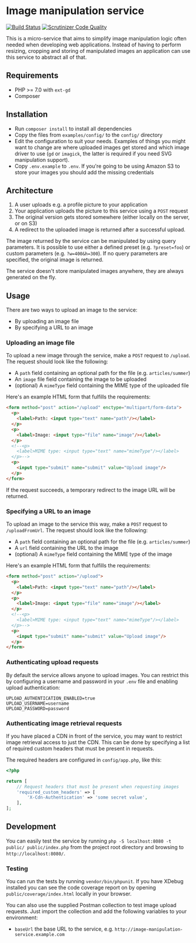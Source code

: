 # Image manipulation service

[![Build Status](https://travis-ci.org/digiaonline/image-manipulation-service.svg?branch=master)](https://travis-ci.org/digiaonline/image-manipulation-service) 
[![Scrutinizer Code Quality](https://scrutinizer-ci.com/g/nordsoftware/image-manipulation-service/badges/quality-score.png?b=master)](https://scrutinizer-ci.com/g/nordsoftware/image-manipulation-service/?branch=master)

This is a micro-service that aims to simplify image manipulation logic often needed when developing web applications. 
Instead of having to perform resizing, cropping and storing of manipulated images an application can use this service 
to abstract all of that.

## Requirements

* PHP >= 7.0 with `ext-gd`
* Composer

## Installation

* Run `composer install` to install all dependencies
* Copy the files from `examples/config/` to the `config/` directory
* Edit the configuration to suit your needs. Examples of things you might want to change are where uploaded images get 
stored and which image driver to use (`gd` or `imagick`, the latter is required if you need SVG manipulation support).
* Copy `.env.example` to `.env`. If you're going to be using Amazon S3 to store your images you should add the missing 
credentials 
 
## Architecture

1. A user uploads e.g. a profile picture to your application
2. Your application uploads the picture to this service using a `POST` request
3. The original version gets stored somewhere (either locally on the server, or on S3)
4. A redirect to the uploaded image is returned after a successful upload.

The image returned by the service can be manipulated by using query parameters. It is possible to use either a defined 
preset (e.g. `?preset=foo`) or custom parameters (e.g. `?w=400&h=300`). If no query parameters are specified, the 
original image is returned.

The service doesn't store manipulated images anywhere, they are always generated on the fly.

## Usage

There are two ways to upload an image to the service:

* By uploading an image file
* By specifying a URL to an image 

### Uploading an image file

To upload a new image through the service, make a `POST` request to `/upload`. The request should look like the 
following:

* A `path` field containing an optional path for the file (e.g. `articles/summer`)
* An `image` file field containing the image to be uploaded
* (optional) A `mimeType` field containing the MIME type of the uploaded file

Here's an example HTML form that fulfills the requirements:

```html
<form method="post" action="/upload" enctype="multipart/form-data">
  <p>
    <label>Path: <input type="text" name="path"/></label>
  </p>
  <p>
    <label>Image: <input type="file" name="image"/></label>
  </p>
  <!--<p>
    <label>MIME type: <input type="text" name="mimeType"/></label>
  </p>-->
  <p>
    <input type="submit" name="submit" value="Upload image"/>
  </p>
</form>
```

If the request succeeds, a temporary redirect to the image URL will be returned.

### Specifying a URL to an image

To upload an image to the service this way, make a `POST` request to `/uploadFromUrl`. The request should look like the 
following:

* A `path` field containing an optional path for the file (e.g. `articles/summer`)
* A `url` field containing the URL to the image
* (optional) A `mimeType` field containing the MIME type of the image

Here's an example HTML form that fulfills the requirements:

```html
<form method="post" action="/upload">
  <p>
    <label>Path: <input type="text" name="path"/></label>
  </p>
  <p>
    <label>Image: <input type="file" name="image"/></label>
  </p>
  <!--<p>
    <label>MIME type: <input type="text" name="mimeType"/></label>
  </p>-->
  <p>
    <input type="submit" name="submit" value="Upload image"/>
  </p>
</form>
```

### Authenticating upload requests

By default the service allows anyone to upload images. You can restrict this by configuring a username and 
password in your `.env` file and enabling upload authentication:

```
UPLOAD_AUTHENTICATION_ENABLED=true
UPLOAD_USERNAME=username
UPLOAD_PASSWORD=password
```

### Authenticating image retrieval requests

If you have placed a CDN in front of the service, you may want to restrict image retrieval access to just the CDN. 
This can be done by specifying a list of required custom headers that must be present in requests.

The required headers are configured in `config/app.php`, like this:

```php
<?php

return [
    // Request headers that must be present when requesting images
    'required_custom_headers' => [
        'X-Cdn-Authentication' => 'some secret value',
    ],
];
```

## Development

You can easily test the service by running `php -S localhost:8080 -t public/ public/index.php` from the project root 
directory and browsing to `http://localhost:8080/`.

### Testing

You can run the tests by running `vendor/bin/phpunit`. If you have XDebug installed you can see the code coverage 
report on by opening `public/coverage/index.html` locally in your browser.

You can also use the supplied Postman collection to test image upload requests. Just import the collection and add the 
following variables to your environment:

* `baseUrl` the base URL to the service, e.g. `http://image-manipulation-service.example.com`
